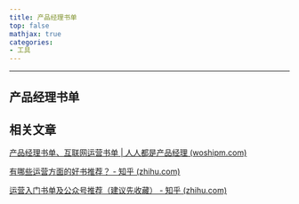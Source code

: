 ```yaml
---
title: 产品经理书单
top: false
mathjax: true
categories:
- 工具
---
```


-----



## 产品经理书单





## 相关文章

[产品经理书单、互联网运营书单 | 人人都是产品经理 (woshipm.com)](https://dh.woshipm.com/book/)

[有哪些运营方面的好书推荐？ - 知乎 (zhihu.com)](https://www.zhihu.com/question/35648769)

[运营入门书单及公众号推荐（建议先收藏） - 知乎 (zhihu.com)](https://zhuanlan.zhihu.com/p/56452344)